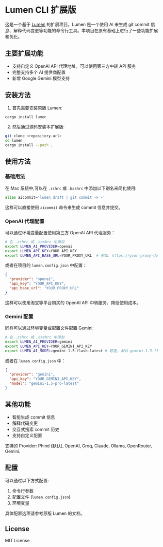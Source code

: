 # Lumen CLI 扩展版

这是一个基于 [Lumen](https://github.com/jnsahaj/lumen) 的扩展项目。Lumen 是一个使用 AI 来生成 git commit 信息、解释代码变更等功能的命令行工具。本项目在原有基础上进行了一些功能扩展和优化。

## 主要扩展功能

- 支持自定义 OpenAI API 代理地址，可以使用第三方中转 API 服务
- 完整支持多个 AI 提供商配置
- 新增 Google Gemini 模型支持

## 安装方法

1. 首先需要安装原版 Lumen:

```bash
cargo install lumen
```

2. 然后通过源码安装本扩展版:

```bash
git clone <repository-url>
cd lumen
cargo install --path .
```

## 使用方法

### 基础用法

在 Mac 系统中,可以在 `.zshrc` 或 `.bashrc` 中添加以下别名来简化使用:

```bash
alias aicommit='lumen draft | git commit -F -'
```

这样可以直接使用 `aicommit` 命令来生成 commit 信息并提交。

### OpenAI 代理配置

可以通过环境变量配置使用第三方 OpenAI API 代理服务：

```bash
# 在 .zshrc 或 .bashrc 中添加
export LUMEN_AI_PROVIDER=openai
export LUMEN_API_KEY=YOUR_API_KEY
export LUMEN_API_BASE_URL=YOUR_PROXY_URL  # 例如: https://your-proxy-domain/v1
```

或者在项目的 `lumen.config.json` 中配置：

```json
{
  "provider": "openai",
  "api_key": "YOUR_API_KEY",
  "api_base_url": "YOUR_PROXY_URL"
}
```

这样可以使用淘宝等平台购买的 OpenAI API 中转服务，降低使用成本。

### Gemini 配置

同样可以通过环境变量或配置文件配置 Gemini:

```bash
# 在 .zshrc 或 .bashrc 中添加
export LUMEN_AI_PROVIDER=gemini
export LUMEN_API_KEY=YOUR_GEMINI_API_KEY
export LUMEN_AI_MODEL=gemini-1.5-flash-latest # 可选, 默认 gemini-1.5-flash-latest
```

或者在 `lumen.config.json` 中：

```json
{
  "provider": "gemini",
  "api_key": "YOUR_GEMINI_API_KEY",
  "model": "gemini-1.5-pro-latest"
}
```

## 其他功能

- 智能生成 commit 信息
- 解释代码变更
- 交互式搜索 commit 历史
- 支持自定义配置

支持的 Provider: Phind (默认), OpenAI, Groq, Claude, Ollama, OpenRouter, Gemini.

## 配置

可以通过以下方式配置:

1. 命令行参数
2. 配置文件 (`lumen.config.json`)
3. 环境变量

具体配置选项请参考原版 Lumen 的文档。

## License

MIT License

